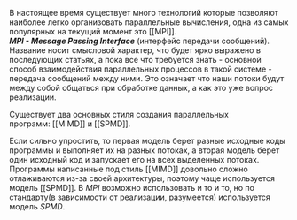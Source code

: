 В настоящее время существует много технологий которые позволяют наиболее легко организовать параллельные вычисления, одна из самых популярных на текущий момент это [[MPI]].  
**_MPI - Message Passing Interface_** (интерфейс передачи сообщений). Название носит смысловой характер, что будет ярко выражено в последующих статьях, а пока все что требуется знать - основной способ взаимодействия параллельных процессов в такой системе - передача сообщений между ними. Это означает что наши потоки будут между собой общаться при обработке данных, а как это уже вопрос реализации.

Существует два основных стиля создания параллельных программ: [[MIMD]] и [[SPMD]].

Если сильно упростить, то первая модель берет разные исходные коды программы и выполняет их на разных потоках, а вторая модель берет один исходный код и запускает его на всех выделенных потоках. Программы написанные под стиль [[MIMD]] довольно сложно отлаживаются из-за своей архитектуры, поэтому чаще используется модель [[SPMD]]. В _MPI_ возможно использовать и то и то, но по стандарту(в зависимости от реализации, разумеется) используется модель _SPMD_.